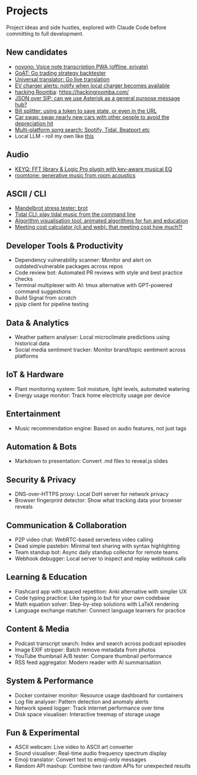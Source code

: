 # Projects

Project ideas and side hustles, explored with Claude Code before committing to full development.

## New candidates

- [novono: Voice note transcription PWA (offline, private)](https://github.com/deanturpin/novono)
- [GoAT: Go trading strategy backtester](https://github.com/deanturpin/projects/issues/3)
- [Universal translator: Go live translation](https://github.com/deanturpin/projects/issues/4)
- [EV charger alerts: notify when local charger becomes available](https://github.com/deanturpin/projects/issues/5)
- [hacking Roomba](https://github.com/deanturpin/projects/issues/6): https://hackingroomba.com/
- [JSON over SIP: can we use Asterisk as a general purpose message hub?](https://github.com/deanturpin/projects/issues/7)
- [Bill splitter: using a token to save state, or even in the URL](https://github.com/deanturpin/projects/issues/8)
- [Car swap: swap nearly new cars with other people to avoid the depreciation hit](https://github.com/deanturpin/projects/issues/9)
- [Multi-platform song search: Spotify, Tidal, Beatport etc](https://github.com/deanturpin/projects/issues/10)
- Local LLM - roll my own like [this](https://github.com/QwenLM/Qwen3)

## Audio

- [KEYQ: FFT library & Logic Pro plugin with key-aware musical EQ](https://github.com/deanturpin/keyq)
- [roomtone: generative music from room acoustics](https://github.com/deanturpin/roomtone)

## ASCII / CLI

- [Mandelbrot stress tester: brot](https://github.com/deanturpin/projects/issues/12)
- [Tidal CLI: play tidal music from the command line](https://github.com/deanturpin/projects/issues/13)
- [Algorithm visualisation tool: animated algorithms for fun and education](https://github.com/deanturpin/projects/issues/14)
- [Meeting cost calculator (cli and web): that meeting cost how much?!](https://github.com/deanturpin/projects/issues/15)

## Developer Tools & Productivity

- Dependency vulnerability scanner: Monitor and alert on outdated/vulnerable packages across repos
- Code review bot: Automated PR reviews with style and best practice checks
- Terminal multiplexer with AI: tmux alternative with GPT-powered command suggestions
- Build Signal from scratch
- pjsip client for pipeline testing

## Data & Analytics

- Weather pattern analyser: Local microclimate predictions using historical data
- Social media sentiment tracker: Monitor brand/topic sentiment across platforms

## IoT & Hardware

- Plant monitoring system: Soil moisture, light levels, automated watering
- Energy usage monitor: Track home electricity usage per device

## Entertainment

- Music recommendation engine: Based on audio features, not just tags

## Automation & Bots

- Markdown to presentation: Convert .md files to reveal.js slides

## Security & Privacy

- DNS-over-HTTPS proxy: Local DoH server for network privacy
- Browser fingerprint detector: Show what tracking data your browser reveals

## Communication & Collaboration

- P2P video chat: WebRTC-based serverless video calling
- Dead simple pastebin: Minimal text sharing with syntax highlighting
- Team standup bot: Async daily standup collector for remote teams
- Webhook debugger: Local server to inspect and replay webhook calls

## Learning & Education

- Flashcard app with spaced repetition: Anki alternative with simpler UX
- Code typing practice: Like typing.io but for your own codebase
- Math equation solver: Step-by-step solutions with LaTeX rendering
- Language exchange matcher: Connect language learners for practice

## Content & Media

- Podcast transcript search: Index and search across podcast episodes
- Image EXIF stripper: Batch remove metadata from photos
- YouTube thumbnail A/B tester: Compare thumbnail performance
- RSS feed aggregator: Modern reader with AI summarisation

## System & Performance

- Docker container monitor: Resource usage dashboard for containers
- Log file analyser: Pattern detection and anomaly alerts
- Network speed logger: Track internet performance over time
- Disk space visualiser: Interactive treemap of storage usage

## Fun & Experimental

- ASCII webcam: Live video to ASCII art converter
- Sound visualiser: Real-time audio frequency spectrum display
- Emoji translator: Convert text to emoji-only messages
- Random API mashup: Combine two random APIs for unexpected results
